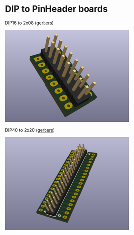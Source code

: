 # DIP to PinHeader boards

DIP16 to 2x08 ([gerbers](DIP16-TO-2x08/gerbers))

![](DIP16-TO-02x08.png)

DIP40 to 2x20 ([gerbers](DIP40-TO-2x20/gerbers))

![](DIP40-TO-2x20.png)
